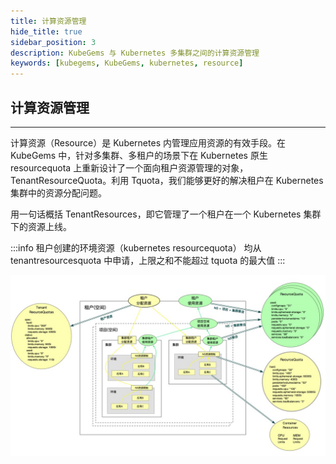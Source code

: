 ```yaml
---
title: 计算资源管理
hide_title: true
sidebar_position: 3
description: KubeGems 与 Kubernetes 多集群之间的计算资源管理
keywords: [kubegems, KubeGems, kubernetes, resource]
---
```


## 计算资源管理

---

计算资源（Resource）是 Kubernetes 内管理应用资源的有效手段。在 KubeGems 中，针对多集群、多租户的场景下在 Kubernetes 原生 resourcequota 上重新设计了一个面向租户资源管理的对象，TenantResourceQuota。利用 Tquota，我们能够更好的解决租户在 Kubernetes 集群中的资源分配问题。

用一句话概括 TenantResources，即它管理了一个租户在一个 Kubernetes 集群下的资源上线。

:::info
租户创建的环境资源（kubernetes resourcequota） 均从 tenantresourcesquota 中申请，上限之和不能超过 tquota 的最大值
:::

![](./assets/tenantresources.jpg)